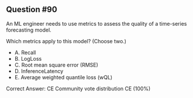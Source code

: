 ## Question #90

An ML engineer needs to use metrics to assess the quality of a time-series forecasting model.

Which metrics apply to this model? (Choose two.)
- A. Recall
- B. LogLoss
- C. Root mean square error (RMSE)
- D. InferenceLatency
- E. Average weighted quantile loss (wQL) 

Correct Answer: 
CE Community vote distribution CE (100%)